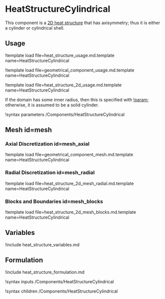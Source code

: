 # HeatStructureCylindrical

This component is a [2D heat structure](component_groups/heat_structure_2d.md)
that has axisymmetry; thus it is either a cylinder or cylindrical shell.

## Usage

!template load file=heat_structure_usage.md.template name=HeatStructureCylindrical

!template load file=geometrical_component_usage.md.template name=HeatStructureCylindrical

!template load file=heat_structure_2d_usage.md.template name=HeatStructureCylindrical

If the domain has some inner radius, then this is specified with
[!param](/Components/HeatStructureCylindrical/inner_radius); otherwise, it is
assumed to be a solid cylinder.

!syntax parameters /Components/HeatStructureCylindrical

## Mesh id=mesh

### Axial Discretization id=mesh_axial

!template load file=geometrical_component_mesh.md.template name=HeatStructureCylindrical

### Radial Discretization id=mesh_radial

!template load file=heat_structure_2d_mesh_radial.md.template name=HeatStructureCylindrical

### Blocks and Boundaries id=mesh_blocks

!template load file=heat_structure_2d_mesh_blocks.md.template name=HeatStructureCylindrical

## Variables

!include heat_structure_variables.md

## Formulation

!include heat_structure_formulation.md

!syntax inputs /Components/HeatStructureCylindrical

!syntax children /Components/HeatStructureCylindrical
